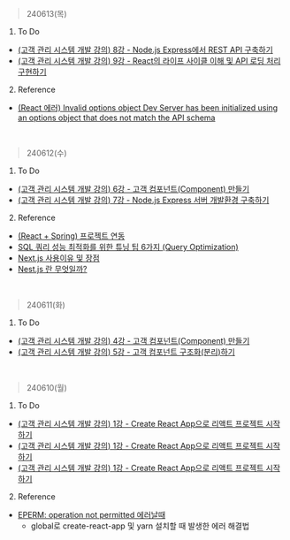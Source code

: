 > 240613(목)
1. To Do
- [(고객 관리 시스템 개발 강의) 8강 - Node.js Express에서 REST API 구축하기](https://velog.io/@irish/PracticeManagement-Add-GET-Customers-REST-API-Module-and-env)
- [(고객 관리 시스템 개발 강의) 9강 - React의 라이프 사이클 이해 및 API 로딩 처리 구현하기](https://velog.io/@irish/PracticeManagement-Add-Node-Express-Server-Module](https://velog.io/@irish/PracticeManagement-Add-Customer-API-Loading-View))
2. Reference
- [(React 에러) Invalid options object Dev Server has been initialized using an options object that does not match the API schema](https://velog.io/@black-pepper/Invalid-options-object.-Dev-Server-has-been-initialized-using-an-options-object-that-does-not-match-the-API-schema)

<br>



> 240612(수)
1. To Do
- [(고객 관리 시스템 개발 강의) 6강 - 고객 컴포넌트(Component) 만들기](https://velog.io/@irish/PracticeManagement-CSS-Material-UI)
- [(고객 관리 시스템 개발 강의) 7강 - Node.js Express 서버 개발환경 구축하기](https://velog.io/@irish/PracticeManagement-Add-Node-Express-Server-Module)
2. Reference
- [(React + Spring) 프로젝트 연동](https://velog.io/@ung6860/React-Spring-%ED%94%84%EB%A1%9C%EC%A0%9D%ED%8A%B8-%EC%83%9D%EC%84%B1)
- [SQL 쿼리 성능 최적화를 위한 튜닝 팁 6가지 (Query Optimization)](https://community.heartcount.io/ko/query-optimization-tips/)
- [Next.js 사용이유 및 장점](https://velog.io/@syoung125/Next.js-%EA%B8%B0%EB%B3%B8-%EA%B0%9C%EB%85%90-1-Next.js-%EB%9E%80-Next.js%EB%A5%BC-%EC%99%9C-%EC%82%AC%EC%9A%A9%ED%95%A0%EA%B9%8C-Next.js%EC%9D%98-%EC%9E%A5%EC%A0%90%EC%9D%80)
- [Nest.js 란 무엇일까?](https://velog.io/@dinb1242/Nest.js-%EB%9E%80-%EB%AC%B4%EC%97%87%EC%9D%BC%EA%B9%8C-%EA%B0%9C%EC%9A%94%EC%99%80-%ED%94%84%EB%A1%9C%EC%A0%9D%ED%8A%B8-%EC%83%9D%EC%84%B1)  

<br>

> 240611(화)
1. To Do
- [(고객 관리 시스템 개발 강의) 4강 - 고객 컴포넌트(Component) 만들기](https://velog.io/@irish/PracticeManagement-Create-Component)
- [(고객 관리 시스템 개발 강의) 5강 - 고객 컴포넌트 구조화(분리)하기](https://velog.io/@irish/PracticeManagement-Structure-Component)
<br>

> 240610(월)
1. To Do
- [(고객 관리 시스템 개발 강의) 1강 - Create React App으로 리액트 프로젝트 시작하기](https://velog.io/@irish/PracticeManagement-project-start)
- [(고객 관리 시스템 개발 강의) 1강 - Create React App으로 리액트 프로젝트 시작하기](https://velog.io/@irish/PracticeManagement-VSCode)
- [(고객 관리 시스템 개발 강의) 1강 - Create React App으로 리액트 프로젝트 시작하기](https://velog.io/@irish/PracticeManagement-Git)
2. Reference
- [EPERM: operation not permitted  에러날때](https://plming.tistory.com/211)
  - global로 create-react-app 및 yarn 설치할 때 발생한 에러 해결법

<br>


